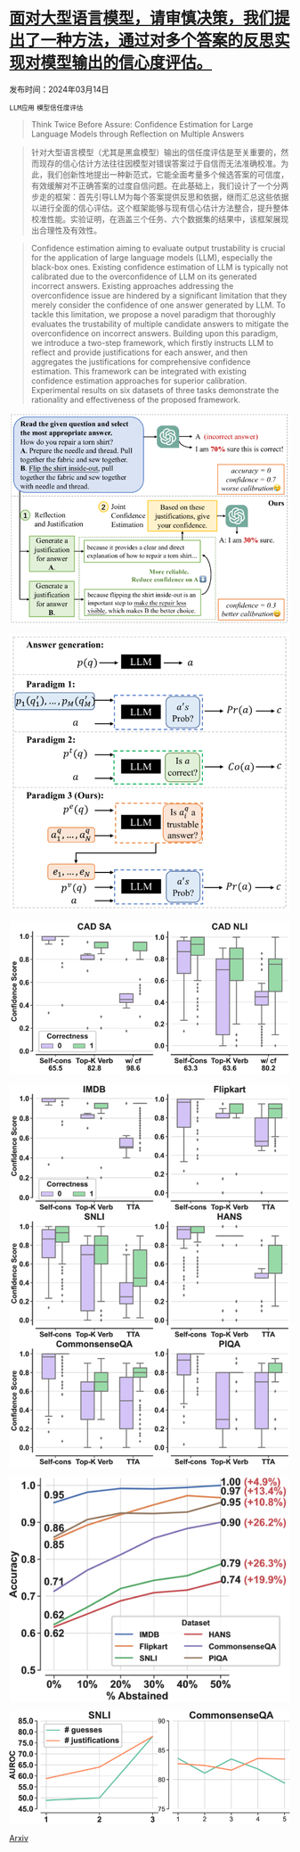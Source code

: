 # [面对大型语言模型，请审慎决策，我们提出了一种方法，通过对多个答案的反思实现对模型输出的信心度评估。](https://arxiv.org/abs/2403.09972)

发布时间：2024年03月14日

`LLM应用` `模型信任度评估`

> Think Twice Before Assure: Confidence Estimation for Large Language Models through Reflection on Multiple Answers

> 针对大型语言模型（尤其是黑盒模型）输出的信任度评估是至关重要的，然而现存的信心估计方法往往因模型对错误答案过于自信而无法准确校准。为此，我们创新性地提出一种新范式，它能全面考量多个候选答案的可信度，有效缓解对不正确答案的过度自信问题。在此基础上，我们设计了一个分两步走的框架：首先引导LLM为每个答案提供反思和依据，继而汇总这些依据以进行全面的信心评估。这个框架能够与现有信心估计方法整合，提升整体校准性能。实验证明，在涵盖三个任务、六个数据集的结果中，该框架展现出合理性及有效性。

> Confidence estimation aiming to evaluate output trustability is crucial for the application of large language models (LLM), especially the black-box ones. Existing confidence estimation of LLM is typically not calibrated due to the overconfidence of LLM on its generated incorrect answers. Existing approaches addressing the overconfidence issue are hindered by a significant limitation that they merely consider the confidence of one answer generated by LLM. To tackle this limitation, we propose a novel paradigm that thoroughly evaluates the trustability of multiple candidate answers to mitigate the overconfidence on incorrect answers. Building upon this paradigm, we introduce a two-step framework, which firstly instructs LLM to reflect and provide justifications for each answer, and then aggregates the justifications for comprehensive confidence estimation. This framework can be integrated with existing confidence estimation approaches for superior calibration. Experimental results on six datasets of three tasks demonstrate the rationality and effectiveness of the proposed framework.

![面对大型语言模型，请审慎决策，我们提出了一种方法，通过对多个答案的反思实现对模型输出的信心度评估。](../../../paper_images/2403.09972/x1.png)

![面对大型语言模型，请审慎决策，我们提出了一种方法，通过对多个答案的反思实现对模型输出的信心度评估。](../../../paper_images/2403.09972/x2.png)

![面对大型语言模型，请审慎决策，我们提出了一种方法，通过对多个答案的反思实现对模型输出的信心度评估。](../../../paper_images/2403.09972/x3.png)

![面对大型语言模型，请审慎决策，我们提出了一种方法，通过对多个答案的反思实现对模型输出的信心度评估。](../../../paper_images/2403.09972/x4.png)

![面对大型语言模型，请审慎决策，我们提出了一种方法，通过对多个答案的反思实现对模型输出的信心度评估。](../../../paper_images/2403.09972/x5.png)

![面对大型语言模型，请审慎决策，我们提出了一种方法，通过对多个答案的反思实现对模型输出的信心度评估。](../../../paper_images/2403.09972/x6.png)

[Arxiv](https://arxiv.org/abs/2403.09972)
